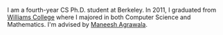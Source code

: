 I am a fourth-year CS Ph.D. student at Berkeley. In 2011, I graduated
from [Williams College][williams] where I majored in both Computer
Science and Mathematics. I'm advised by [Maneesh Agrawala][maneesh].

[williams]: http://www.williams.edu
[maneesh]: http://vis.berkeley.edu/~maneesh/
